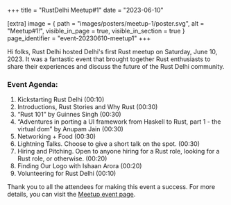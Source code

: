 +++
title = "RustDelhi Meetup#1"
date = "2023-06-10"

[extra]
    image = { path = "images/posters/meetup-1/poster.svg", alt = "Meetup#1!", visible_in_page = true, visible_in_section = true }
    page_identifier = "event-20230610-meetup1"
+++


Hi folks, Rust Delhi hosted Delhi's first Rust meetup on Saturday, June 10, 2023. It was a fantastic event that brought together Rust enthusiasts to share their experiences and discuss the future of the Rust Delhi community.

### Event Agenda:

1. Kickstarting Rust Delhi (00:10)
2. Introductions, Rust Stories and Why Rust (00:30)
3. “Rust 101” by Guinnes Singh (00:30)
4. “Adventures in porting a UI framework from Haskell to Rust, part 1 - the virtual dom” by Anupam Jain (00:30)
5. Networking + Food (00:30)
6. Lightning Talks. Choose to give a short talk on the spot. (00:30)
7. Hiring and Pitching. Open to anyone hiring for a Rust role, looking for a Rust role, or otherwise. (00:20)
8. Finding Our Logo with Ishaan Arora (00:20)
9. Volunteering for Rust Delhi (00:10)

Thank you to all the attendees for making this event a success. For more details, you can visit the [Meetup event page](https://www.meetup.com/rustdelhi/events/293908211/).
